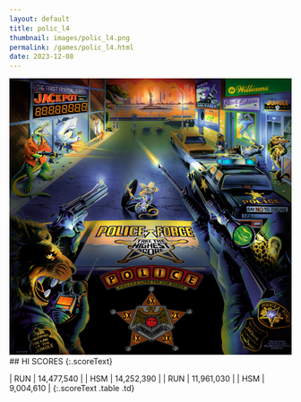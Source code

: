 ```yaml
---
layout: default
title: polic_l4
thumbnail: images/polic_l4.png
permalink: /games/polic_l4.html
date: 2023-12-08
---
```


<img src="../images/polic_l4.png" class="gameThumbnail img-fluid mx-auto align-middle">
## HI SCORES
{:.scoreText}

| RUN | 14,477,540 | 
| HSM | 14,252,390 | 
| RUN | 11,961,030 | 
| HSM | 9,004,610 | 
{:.scoreText .table .td}
